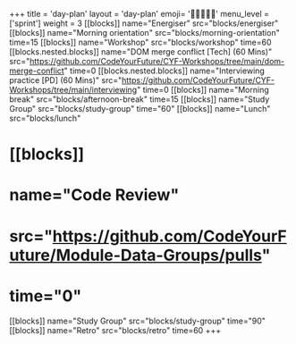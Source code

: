 +++
title = 'day-plan'
layout = 'day-plan'
emoji= '🧑🏾‍🤝‍🧑🏾'
menu_level = ['sprint']
weight = 3
[[blocks]]
name="Energiser"
src="blocks/energiser"
[[blocks]]
name="Morning orientation"
src="blocks/morning-orientation"
time=15
[[blocks]]
name="Workshop"
src="blocks/workshop"
time=60
  [[blocks.nested.blocks]]
  name="DOM merge conflict [Tech] (60 Mins)"
  src="https://github.com/CodeYourFuture/CYF-Workshops/tree/main/dom-merge-conflict"
  time=0
  [[blocks.nested.blocks]]
  name="Interviewing practice [PD] (60 Mins)"
  src="https://github.com/CodeYourFuture/CYF-Workshops/tree/main/interviewing"
  time=0
[[blocks]]
name="Morning break"
src="blocks/afternoon-break"
time=15
[[blocks]]
name="Study Group"
src="blocks/study-group"
time="60"
[[blocks]]
name="Lunch"
src="blocks/lunch"
# [[blocks]]
# name="Code Review"
# src="https://github.com/CodeYourFuture/Module-Data-Groups/pulls"
# time="0"
[[blocks]]
name="Study Group"
src="blocks/study-group"
time="90"
[[blocks]]
name="Retro"
src="blocks/retro"
time=60
+++
